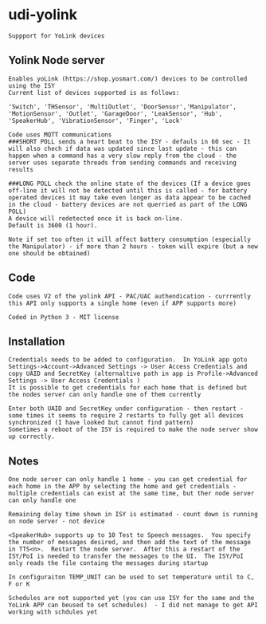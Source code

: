 # udi-yolink
    Suppport for YoLink devices 
    
## Yolink Node server
    Enables yoLink (https://shop.yosmart.com/) devices to be controlled using the ISY
    Current list of devices supported is as follows:
    
    'Switch', 'THSensor', 'MultiOutlet', 'DoorSensor','Manipulator', 
    'MotionSensor', 'Outlet', 'GarageDoor', 'LeakSensor', 'Hub', 
    'SpeakerHub', 'VibrationSensor', 'Finger', 'Lock'
    
    Code uses MQTT communications
    ###SHORT POLL sends a heart beat to the ISY - defauls in 60 sec - It will also chech if data was updated since last update - this can happen when a command has a very slow reply from the cloud - the server uses separate threads from sending commands and receiving results 
    
    ###LONG POLL check the online state of the devices (If a device goes off-line it will not be detected until this is called - for battery operated devices it may take even longer as data appear to be cached in the cloud - battery devices are not querried as part of the LONG POLL) 
    A device will redetected once it is back on-line. 
    Default is 3600 (1 hour).  

    Note if set too often it will affect battery consumption (especially the Manipulator) - if more than 2 hours - token will expire (but a new one should be obtained)


## Code
    Code uses V2 of the yolink API - PAC/UAC authendication - currrently this API only supports a single home (even if APP supports more)

    Coded in Python 3 - MIT license 

## Installation
    Credentials needs to be added to configuration.  In YoLink app goto Settings->Account->Advanced Settings -> User Access Credentials and copy UAID and SecretKey (alternaltive path in app is Profile->Advanced Settings -> User Access Credentials )
    It is possible to get credentials for each home that is defined but the nodes server can only handle one of them currently 

    Enter both UAID and SecretKey under configuration - then restart - some times it seems to require 2 restarts to fully get all devices synchronized (I have looked but cannot find pattern)
    Sometimes a reboot of the ISY is required to make the node server show up correctly.  
     

## Notes 
    One node server can only handle 1 home - you can get credential for each home in the APP by selecting the home and get credentials - multiple credentials can exist at the same time, but ther node server can only handle one

    Remaining delay time shown in ISY is estimated - count down is running on node server - not device

    <SpeakerHub> supports up to 10 Test to Speech messages.  You specify the number of messages desired, and then add the text of the message in TTS<n>.  Restart the node server.  After this a restart of the ISY/PoI is needed to transfer the messages to the UI.  The ISY/PoI only reads the file containg the messages during startup 

    In configuraiton TEMP_UNIT can be used to set temperature until to C, F or K

    Schedules are not supported yet (you can use ISY for the same and the YoLink APP can beused to set schedules)  - I did not manage to get API working with schdules yet 
    